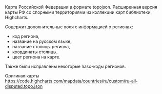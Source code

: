 
Карта Российской Федерации в формате topojson. Расширенная версия карты РФ со спорными территориями из коллекции карт библиотеки Highcharts.

Содержит дополнительные поля с информацией о регионах:
- код региона,
- название на русском языке,
- название столицы региона,
- координаты столицы,
- цвет региона на карте.

Также были исправлены некоторые hasc-коды регионов.

Оригинал карты https://code.highcharts.com/mapdata/countries/ru/custom/ru-all-disputed.topo.json
